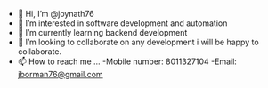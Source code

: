 - 👋 Hi, I’m @joynath76
- 👀 I’m interested in software development and automation 
- 🌱 I’m currently learning backend development 
- 💞️ I’m looking to collaborate on any development i will be happy to collaborate.
- 📫 How to reach me ...
-Mobile number: 8011327104
-Email: jborman76@gmail.com
<!---
joynath76/joynath76 is a ✨ special ✨ repository because its `README.md` (this file) appears on your GitHub profile.
You can click the Preview link to take a look at your changes.
--->

